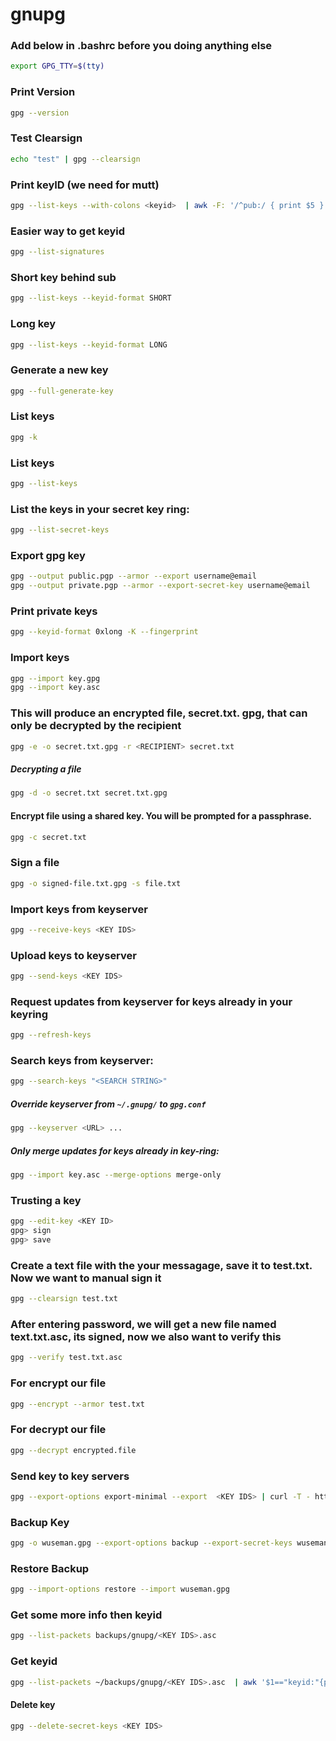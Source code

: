 # gnupg

### Add below in .bashrc before you doing anything else

```sh
export GPG_TTY=$(tty)
```
### Print Version

```sh
gpg --version
```
### Test Clearsign

```sh
echo "test" | gpg --clearsign
```
### Print keyID (we need for mutt)

```sh
gpg --list-keys --with-colons <keyid>  | awk -F: '/^pub:/ { print $5 }'   
```
### Easier way to get keyid

```sh
gpg --list-signatures               
```

### Short key behind sub                

```sh
gpg --list-keys --keyid-format SHORT 
```
### Long key                      

```sh
gpg --list-keys --keyid-format LONG       
```

### Generate a new key

```sh
gpg --full-generate-key               
```

### List keys

```sh
gpg -k 
```
### List keys              

 ```sh
gpg --list-keys      
```
### List the keys in your secret key ring:   

```sh
gpg --list-secret-keys
```

### Export gpg key                                                                        
```sh
gpg --output public.pgp --armor --export username@email
gpg --output private.pgp --armor --export-secret-key username@email
```

### Print private keys

```sh
gpg --keyid-format 0xlong -K --fingerprint  
```

### Import keys 

```sh
gpg --import key.gpg
gpg --import key.asc  
```

### This will produce an encrypted file, secret.txt.  gpg, that can only be decrypted by the recipient

```sh
gpg -e -o secret.txt.gpg -r <RECIPIENT> secret.txt    
```

##### Decrypting a file 

```sh
gpg -d -o secret.txt secret.txt.gpg     
```

#### Encrypt file using a shared key. You will be prompted for a passphrase.       

```sh
gpg -c secret.txt 
```
### Sign a file               

```sh
gpg -o signed-file.txt.gpg -s file.txt
```

### Import keys from keyserver                                       
```sh
gpg --receive-keys <KEY IDS>
```

### Upload keys to keyserver                                                    

```sh
gpg --send-keys <KEY IDS>   
```

### Request updates from keyserver for keys already in your keyring

 ```sh
gpg --refresh-keys         
```

### Search keys from keyserver:   

```sh
gpg --search-keys "<SEARCH STRING>"     
```

##### Override keyserver from `~/.gnupg/` to  `gpg.conf`     

```sh
gpg --keyserver <URL> ...                  
```

##### Only merge updates for keys already in key-ring:        

```sh
gpg --import key.asc --merge-options merge-only                                            
```

### Trusting a key
```sh
gpg --edit-key <KEY ID>                                                                  
gpg> sign                                                                                
gpg> save                                                                                   
```

### Create a text file with the your messagage, save it to test.txt. Now we want to manual sign it

```sh
gpg --clearsign test.txt
```

### After entering password, we will get a new file named text.txt.asc, its signed, now we also want to verify this

```sh
gpg --verify test.txt.asc
```

### For encrypt our file

```sh
gpg --encrypt --armor test.txt
```

### For decrypt our file

```sh
gpg --decrypt encrypted.file
```

### Send key to key servers

```sh
gpg --export-options export-minimal --export  <KEY IDS> | curl -T - https://keys.openpgp.org
```

### Backup Key

```sh
gpg -o wuseman.gpg --export-options backup --export-secret-keys wuseman@nr1.nu
```
### Restore Backup

  ```sh
gpg --import-options restore --import wuseman.gpg
```

### Get some more info then keyid

 ```sh
gpg --list-packets backups/gnupg/<KEY IDS>.asc 
```

### Get keyid

  ```sh
gpg --list-packets ~/backups/gnupg/<KEY IDS>.asc  | awk '$1=="keyid:"{print$2}'
```

#### Delete key

```sh
gpg --delete-secret-keys <KEY IDS>
```
